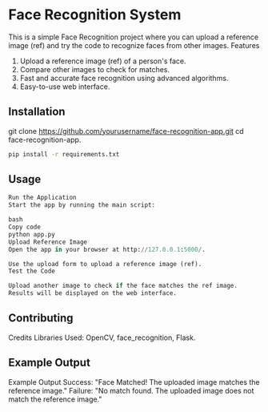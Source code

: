 # Face Recognition System

This is a simple Face Recognition project where you can upload a reference image (ref) and try the code to recognize faces from other images.
Features
1. Upload a reference image (ref) of a person's face.
2. Compare other images to check for matches.
3. Fast and accurate face recognition using advanced algorithms.
4. Easy-to-use web interface.

## Installation

git clone https://github.com/yourusername/face-recognition-app.git
cd face-recognition-app.

```bash
pip install -r requirements.txt
```

## Usage

```python
Run the Application
Start the app by running the main script:

bash
Copy code
python app.py
Upload Reference Image
Open the app in your browser at http://127.0.0.1:5000/.

Use the upload form to upload a reference image (ref).
Test the Code

Upload another image to check if the face matches the ref image.
Results will be displayed on the web interface.
```

## Contributing
Credits
Libraries Used: OpenCV, face_recognition, Flask.

## Example Output
Example Output
Success: "Face Matched! The uploaded image matches the reference image."
Failure: "No match found. The uploaded image does not match the reference image."
